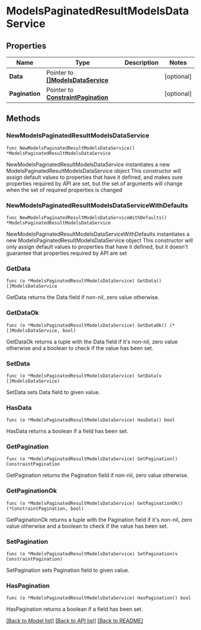 # ModelsPaginatedResultModelsDataService

## Properties

Name | Type | Description | Notes
------------ | ------------- | ------------- | -------------
**Data** | Pointer to [**[]ModelsDataService**](ModelsDataService.md) |  | [optional] 
**Pagination** | Pointer to [**ConstraintPagination**](ConstraintPagination.md) |  | [optional] 

## Methods

### NewModelsPaginatedResultModelsDataService

`func NewModelsPaginatedResultModelsDataService() *ModelsPaginatedResultModelsDataService`

NewModelsPaginatedResultModelsDataService instantiates a new ModelsPaginatedResultModelsDataService object
This constructor will assign default values to properties that have it defined,
and makes sure properties required by API are set, but the set of arguments
will change when the set of required properties is changed

### NewModelsPaginatedResultModelsDataServiceWithDefaults

`func NewModelsPaginatedResultModelsDataServiceWithDefaults() *ModelsPaginatedResultModelsDataService`

NewModelsPaginatedResultModelsDataServiceWithDefaults instantiates a new ModelsPaginatedResultModelsDataService object
This constructor will only assign default values to properties that have it defined,
but it doesn't guarantee that properties required by API are set

### GetData

`func (o *ModelsPaginatedResultModelsDataService) GetData() []ModelsDataService`

GetData returns the Data field if non-nil, zero value otherwise.

### GetDataOk

`func (o *ModelsPaginatedResultModelsDataService) GetDataOk() (*[]ModelsDataService, bool)`

GetDataOk returns a tuple with the Data field if it's non-nil, zero value otherwise
and a boolean to check if the value has been set.

### SetData

`func (o *ModelsPaginatedResultModelsDataService) SetData(v []ModelsDataService)`

SetData sets Data field to given value.

### HasData

`func (o *ModelsPaginatedResultModelsDataService) HasData() bool`

HasData returns a boolean if a field has been set.

### GetPagination

`func (o *ModelsPaginatedResultModelsDataService) GetPagination() ConstraintPagination`

GetPagination returns the Pagination field if non-nil, zero value otherwise.

### GetPaginationOk

`func (o *ModelsPaginatedResultModelsDataService) GetPaginationOk() (*ConstraintPagination, bool)`

GetPaginationOk returns a tuple with the Pagination field if it's non-nil, zero value otherwise
and a boolean to check if the value has been set.

### SetPagination

`func (o *ModelsPaginatedResultModelsDataService) SetPagination(v ConstraintPagination)`

SetPagination sets Pagination field to given value.

### HasPagination

`func (o *ModelsPaginatedResultModelsDataService) HasPagination() bool`

HasPagination returns a boolean if a field has been set.


[[Back to Model list]](../README.md#documentation-for-models) [[Back to API list]](../README.md#documentation-for-api-endpoints) [[Back to README]](../README.md)



